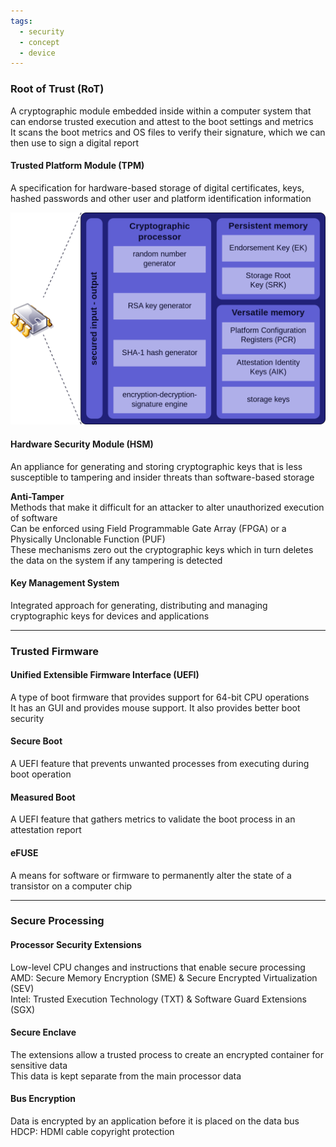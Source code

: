```yaml
---
tags:
  - security
  - concept
  - device
---
```


### Root of Trust (RoT)
A cryptographic module embedded inside within a computer system that can endorse trusted execution and attest to the boot settings and metrics  
It scans the boot metrics and OS files to verify their signature, which we can then use to sign a digital report

#### Trusted Platform Module (TPM)  
A specification for hardware-based storage of digital certificates, keys, hashed passwords and other user and platform identification information

![tpm-chip|460](../images/tpm-chip.png)

#### Hardware Security Module (HSM)
An appliance for generating and storing cryptographic keys that is less susceptible to tampering and insider threats than software-based storage

**Anti-Tamper**  
Methods that make it difficult for an attacker to alter unauthorized execution of software  
Can be enforced using Field Programmable Gate Array (FPGA) or a Physically Unclonable Function (PUF)  
These mechanisms zero out the cryptographic keys which in turn deletes the data on the system if any tampering is detected

#### Key Management System
Integrated approach for generating, distributing and managing cryptographic keys for devices and applications

---

### Trusted Firmware

#### Unified Extensible Firmware Interface (UEFI)  
A type of boot firmware that provides support for 64-bit CPU operations  
It has an GUI and provides mouse support. It also provides better boot security

#### Secure Boot
A UEFI feature that prevents unwanted processes from executing during boot operation

#### Measured Boot  
A UEFI feature that gathers metrics to validate the boot process in an attestation report

#### eFUSE
A means for software or firmware to permanently alter the state of a transistor on a computer chip

---

### Secure Processing

#### Processor Security Extensions  
Low-level CPU changes and instructions that enable secure processing  
AMD: Secure Memory Encryption (SME) & Secure Encrypted Virtualization (SEV)  
Intel: Trusted Execution Technology (TXT) & Software Guard Extensions (SGX)  

#### Secure Enclave
The extensions allow a trusted process to create an encrypted container for sensitive data  
This data is kept separate from the main processor data

#### Bus Encryption  
Data is encrypted by an application before it is placed on the data bus  
HDCP: HDMI cable copyright protection  